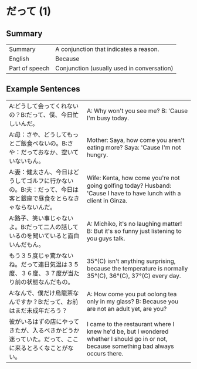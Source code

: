 # だって (1)

## Summary

<table><tr>   <td>Summary</td>   <td>A conjunction that indicates a reason.</td></tr><tr>   <td>English</td>   <td>Because</td></tr><tr>   <td>Part of speech</td>   <td>Conjunction (usually used in conversation)</td></tr></table>

## Example Sentences

<table><tr>   <td>A:どうして会ってくれないの？B:だって、僕、今日忙しいんだ。</td>   <td>A: Why won't you see me? B: 'Cause I'm busy today.</td></tr><tr>   <td>A:母：さや、どうしてもっとご飯食べないの。B:さや：だっておなか、空いていないもん。</td>   <td>Mother: Saya, how come you aren't eating more? Saya: 'Cause I'm not hungry.</td></tr><tr>   <td>A:妻：健太さん、今日はどうしてゴルフに行かないの。B:夫：だって、今日は客と銀座で昼食をとらなきゃならないんだ。</td>   <td>Wife: Kenta, how come you're not going golﬁng today? Husband: 'Cause I have to have lunch with a client in Ginza.</td></tr><tr>   <td>A:路子、笑い事じゃないよ。B:だって二人の話しているのを聞いていると面白いんだもん。</td>   <td>A: Michiko, it's no laughing matter! B: But it's so funny just listening to you guys talk.</td></tr><tr>   <td>もう３５度じゃ驚かないね。だって連日気温は３５度、３６度、３７度が当たり前の状態なんだもの。</td>   <td>35°(C) isn't anything surprising, because the temperature is normally 35°(C), 36°(C), 37°(C) every day.</td></tr><tr>   <td>A:なんで、僕だけ烏龍茶なんですか？B:だって、お前はまだ未成年だろう？</td>   <td>A: How come you put oolong tea only in my glass? B: Because you are not an adult yet, are you?</td></tr><tr>   <td>彼がいるはずの店にやってきたが、入るべきかどうか迷っていた。だって、ここに来るとろくなことがない。</td>   <td>I came to the restaurant where I knew he'd be, but I wondered whether I should go in or not, because something bad always occurs there.</td></tr></table>

